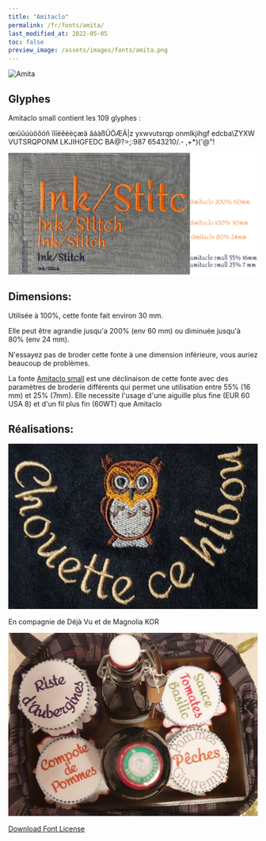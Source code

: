 ```yaml
---
title: "Amitaclo"
permalink: /fr/fonts/amita/
last_modified_at: 2022-05-05
toc: false
preview_image: /assets/images/fonts/amita.png
---
```

![Amita](/assets/images/fonts/amita.png)



## Glyphes
Amitaclo small contient les 109 glyphes :
	
œıüûúùöôóñ
ïîíëêéèçæä
âáàßÜÖÆÄ|z
yxwvutsrqp
onmlkjihgf
edcba\ZYXW
VUTSRQPONM
LKJIHGFEDC
BA@?=;:987
6543210/.-
,+*)('@"!



![Dimensions Amitaclo](/assets/images/fonts/Sizing/amitaclosizing.jpg)

## Dimensions:

Utilisée à 100%, cette fonte fait environ 30 mm.

Elle peut être agrandie jusqu'a 200% (env 60 mm) ou diminuée jusqu'à 80% (env 24  mm).

N'essayez pas de broder cette fonte à une dimension inférieure, vous auriez beaucoup de problèmes. 

La fonte [Amitaclo small](https://inkstitch.org/fr/fonts/amitaclo_small/) est une déclinaison de cette fonte avec des paramètres de broderie différents qui permet une utilisation entre 55% (16 mm) et 25% (7mm). Elle necessite l'usage d'une aiguille plus fine (EUR 60 USA 8)  et d'un fil plus fin (60WT) que Amitaclo

## Réalisations:

![Amita3](/assets/images/fonts/amita3.jpg)

En compagnie de Déjà Vu et de Magnolia KOR

![Amita2](/assets/images/fonts/amitadejavumagnolia.jpg)

[Download Font License](https://github.com/inkstitch/inkstitch/tree/main/fonts/amitaclo/LICENSE)
